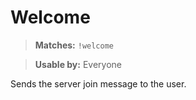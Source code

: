 # Welcome

> **Matches:** `!welcome`

> **Usable by:** Everyone

Sends the server join message to the user.
